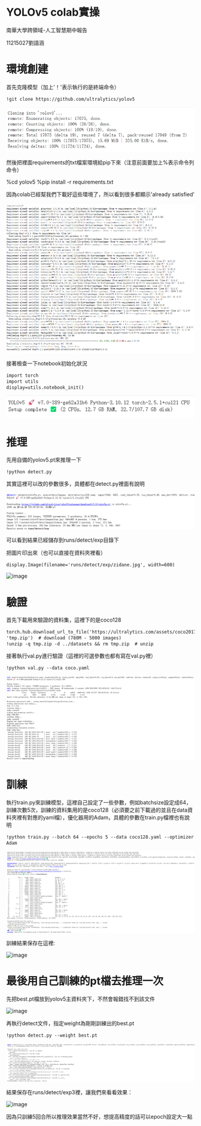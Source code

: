 # YOLOv5 colab實操

南華大學跨領域-人工智慧期中報告

11215027劉語涵

# 環境創建
首先克隆模型（加上'！'表示執行的是終端命令）

```
!git clone https://github.com/ultralytics/yolov5
```

![image](https://github.com/Han931026/Final-report/blob/main/1.png)

然後把裡面requirements的txt檔案環境給pip下來（注意前面要加上%表示命令列命令）

%cd yolov5
%pip install -r requirements.txt

因為colab已經幫我們下載好這些環境了，所以看到很多都顯示'already satisfied'

![image](https://github.com/Han931026/Final-report/blob/main/2.png)

接著檢查一下notebook初始化狀況

```
import torch
import utils
display=utils.notebook_init()
```
![image](https://github.com/Han931026/Final-report/blob/main/3.png)

# 推理

先用自備的yolov5.pt來推理一下

```
!python detect.py
```

其實這裡可以改的參數很多，具體都在detect.py裡面有說明

![image](https://github.com/Han931026/Final-report/blob/main/4.png)

可以看到結果已經儲存到runs/detect/exp目錄下


把圖片印出來（也可以直接在資料夾裡看）

```
display.Image(filename='runs/detect/exp/zidane.jpg', width=600)
```

![image](https://github.com/Han931026/Final-report/blob/main/%E5%9C%961.png)

# 驗證

首先下載用來驗證的資料集，這裡下的是coco128

```
torch.hub.download_url_to_file('https://ultralytics.com/assets/coco2017val.zip', 'tmp.zip')  # download (780M - 5000 images)
!unzip -q tmp.zip -d ../datasets && rm tmp.zip  # unzip
```

接著執行val.py進行驗證（這裡的可選參數也都有寫在val.py裡）

```
!python val.py --data coco.yaml
```

![image](https://github.com/Han931026/Final-report/blob/main/5.png)

#  訓練

執行train.py來訓練模型，這裡自己設定了一些參數，例如batchsize設定成64，訓練次數5次，訓練的資料集用的是coco128（必須要之前下載過的並且在data資料夾裡有對應的yaml檔），優化器用的Adam，具體的參數在train.py檔裡也有說明

```
!python train.py --batch 64 --epochs 5 --data coco128.yaml --optimizer Adam
```
![image](https://github.com/Han931026/Final-report/blob/main/6.png)

訓練結果保存在這裡:

![image](https://github.com/Han931026/Final-report/blob/main/%E5%9C%963.png)

# 最後用自己訓練的pt檔去推理一次

先把best.pt檔放到yolov5主資料夾下，不然會報錯找不到該文件

![image](https://github.com/Han931026/Final-report/blob/main/%E5%9C%964.png)

再執行detect文件，指定weight為剛剛訓練出的best.pt

```
!python detect.py --weight best.pt
```

![image](https://github.com/Han931026/Final-report/blob/main/7.png)

結果保存在runs/detect/exp3裡，讓我們來看看效果：

![image](https://github.com/Han931026/Final-report/blob/main/%E5%9C%962.png)

因為只訓練5回合所以推理效果當然不好，想提高精度的話可以epoch設定大一點
